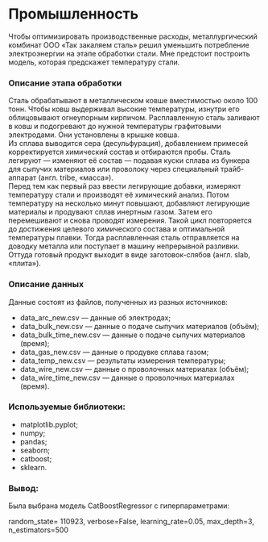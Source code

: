 # Промышленность
Чтобы оптимизировать производственные расходы, металлургический комбинат ООО «Так закаляем сталь» решил уменьшить потребление электроэнергии на этапе обработки стали. 
Мне предстоит построить модель, которая предскажет температуру стали.
### Описание этапа обработки
Сталь обрабатывают в металлическом ковше вместимостью около 100 тонн. Чтобы ковш выдерживал высокие температуры, изнутри его облицовывают огнеупорным кирпичом. 
Расплавленную сталь заливают в ковш и подогревают до нужной температуры графитовыми электродами. Они установлены в крышке ковша.\
Из сплава выводится сера (десульфурация), добавлением примесей корректируется химический состав и отбираются пробы. 
Сталь легируют — изменяют её состав — подавая куски сплава из бункера для сыпучих материалов или проволоку через специальный трайб-аппарат (англ. tribe, «масса»).\
Перед тем как первый раз ввести легирующие добавки, измеряют температуру стали и производят её химический анализ. 
Потом температуру на несколько минут повышают, добавляют легирующие материалы и продувают сплав инертным газом. Затем его перемешивают и снова проводят измерения. 
Такой цикл повторяется до достижения целевого химического состава и оптимальной температуры плавки. 
Тогда расплавленная сталь отправляется на доводку металла или поступает в машину непрерывной разливки. Оттуда готовый продукт выходит в виде заготовок-слябов (англ. slab, «плита»).
### Описание данных
Данные состоят из файлов, полученных из разных источников:
- data_arc_new.csv — данные об электродах;
- data_bulk_new.csv — данные о подаче сыпучих материалов (объём);
- data_bulk_time_new.csv — данные о подаче сыпучих материалов (время);
- data_gas_new.csv — данные о продувке сплава газом;
- data_temp_new.csv — результаты измерения температуры;
- data_wire_new.csv — данные о проволочных материалах (объём);
- data_wire_time_new.csv — данные о проволочных материалах (время).
###  Используемые библиотеки:
- matplotlib.pyplot;
- numpy; 
- pandas;
- seaborn; 
- catboost; 
- sklearn.
### Вывод:
Была выбрана модель CatBoostRegressor с гиперпараметрами:

random_state= 110923,
verbose=False,
learning_rate=0.05,
max_depth=3,
n_estimators=500
